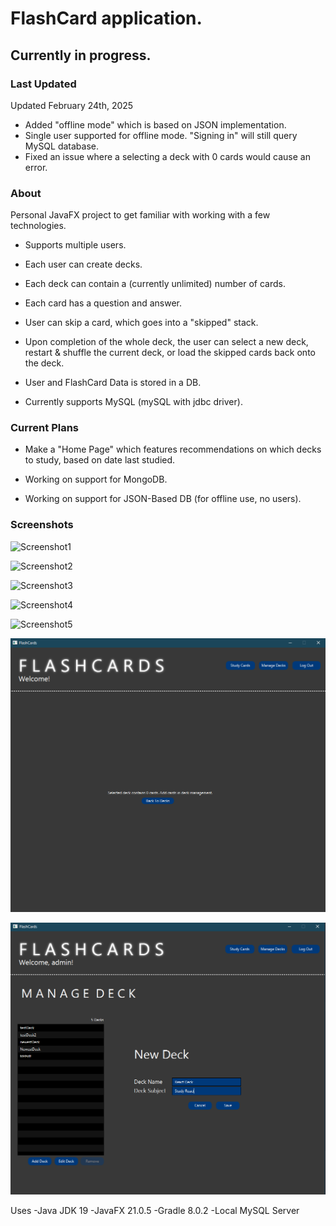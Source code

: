 # FlashCard application.
## Currently in progress.

### Last Updated

Updated February 24th, 2025
- Added "offline mode" which is based on JSON implementation.
- Single user supported for offline mode. "Signing in" will still query MySQL database.
- Fixed an issue where a selecting a deck with 0 cards would cause an error.

### About
Personal JavaFX project to get familiar with working with a few technologies.



- Supports multiple users.

- Each user can create decks.

- Each deck can contain a (currently unlimited) number of cards.

- Each card has a question and answer.

- User can skip a card, which goes into a "skipped" stack.

- Upon completion of the whole deck, the user can select a new deck, restart & shuffle the current deck, or load the skipped cards back onto the deck.

- User and FlashCard Data is stored in a DB.

- Currently supports MySQL (mySQL with jdbc driver).

### Current Plans

- Make a "Home Page" which features recommendations on which decks to study, based on date last studied.

- Working on support for MongoDB.

- Working on support for JSON-Based DB (for offline use, no users).



### Screenshots

![Screenshot1](https://github.com/knangcas/FlashCards/blob/main/Screenshots/ss1.png?raw=true)

![Screenshot2](https://github.com/knangcas/FlashCards/blob/main/Screenshots/ss2.png?raw=true)

![Screenshot3](https://github.com/knangcas/FlashCards/blob/main/Screenshots/ss3.png?raw=true)

![Screenshot4](https://github.com/knangcas/FlashCards/blob/main/Screenshots/ss4.png?raw=true)

![Screenshot5](https://github.com/knangcas/FlashCards/blob/main/Screenshots/ss5.png?raw=true)

![Screenshot6](https://github.com/knangcas/FlashCards/blob/main/Screenshots/ss6.png?raw=true)

![Screenshot7](https://github.com/knangcas/FlashCards/blob/main/Screenshots/ss7.png?raw=true)






Uses 
-Java JDK 19
-JavaFX 21.0.5
-Gradle 8.0.2
-Local MySQL Server



